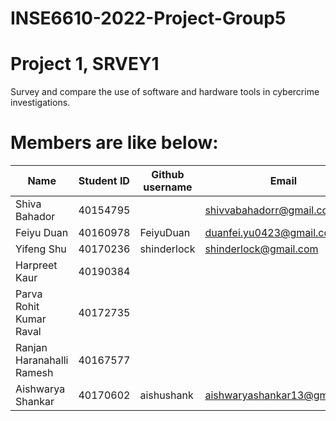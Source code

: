 # INSE6610-2022-Project-Group5


# Project 1, SRVEY1
Survey and compare the use of software and hardware tools in cybercrime investigations.

# Members are like below:

|Name | Student ID |Github username|Email |
|----|----|----|----|
|Shiva Bahador | 40154795 ||shivvabahadorr@gmail.com|
|Feiyu Duan | 40160978 |FeiyuDuan|duanfei.yu0423@gmail.com|
|Yifeng Shu | 40170236 |shinderlock|shinderlock@gmail.com|
|Harpreet Kaur| 40190384 |||
|Parva Rohit Kumar Raval | 40172735|||
|Ranjan Haranahalli Ramesh | 40167577|||
|Aishwarya Shankar | 40170602|aishushank|aishwaryashankar13@gmail.com|
